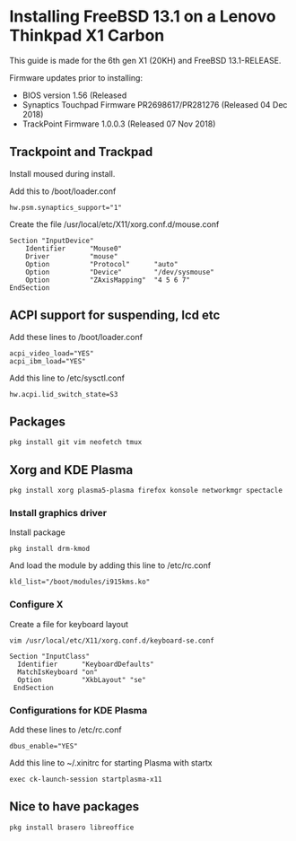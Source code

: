 # Installing FreeBSD 13.1 on a Lenovo Thinkpad X1 Carbon

This guide is made for the 6th gen X1 (20KH) and FreeBSD 13.1-RELEASE.

Firmware updates prior to installing:

* BIOS version 1.56 (Released 
* Synaptics Touchpad Firmware PR2698617/PR281276 (Released 04 Dec 2018)
* TrackPoint Firmware 1.0.0.3 (Released 07 Nov 2018)

## Trackpoint and Trackpad

Install moused during install.

Add this to /boot/loader.conf
```
hw.psm.synaptics_support="1"
```

Create the file /usr/local/etc/X11/xorg.conf.d/mouse.conf
```
Section "InputDevice"
    Identifier      "Mouse0"
    Driver          "mouse"
    Option          "Protocol"      "auto"
    Option          "Device"        "/dev/sysmouse"
    Option          "ZAxisMapping"  "4 5 6 7"
EndSection
```


## ACPI support for suspending, lcd etc

Add these lines to /boot/loader.conf
```
acpi_video_load="YES"
acpi_ibm_load="YES"
```

Add this line to /etc/sysctl.conf
```
hw.acpi.lid_switch_state=S3
```

## Packages

```
pkg install git vim neofetch tmux
```

## Xorg and KDE Plasma

```
pkg install xorg plasma5-plasma firefox konsole networkmgr spectacle
```

### Install graphics driver
Install package
```
pkg install drm-kmod
```

And load the module by adding this line to /etc/rc.conf
```
kld_list="/boot/modules/i915kms.ko"
```

### Configure X

Create a file for keyboard layout
```
vim /usr/local/etc/X11/xorg.conf.d/keyboard-se.conf

Section "InputClass"
  Identifier      "KeyboardDefaults"
  MatchIsKeyboard "on"
  Option          "XkbLayout" "se"
 EndSection
 ```

### Configurations for KDE Plasma

Add these lines to /etc/rc.conf
```
dbus_enable="YES"
```

Add this line to ~/.xinitrc for starting Plasma with startx
```
exec ck-launch-session startplasma-x11
```

## Nice to have packages

```
pkg install brasero libreoffice
```
